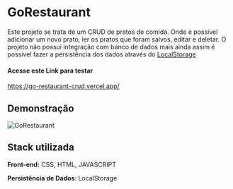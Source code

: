 
# GoRestaurant

Este projeto se trata de um CRUD de pratos de comida.
Onde é possível adicionar um novo prato, ler os pratos 
que foram salvos, editar e deletar. O projeto não
possui integração com banco de dados mais ainda
assim é possivel fazer a persistência dos dados 
através do  [LocalStorage](https://www.w3schools.com/html/html5_webstorage.asp)

#### Acesse este Link para testar
https://go-restaurant-crud.vercel.app/
## Demonstração

![GoRestaurant](https://user-images.githubusercontent.com/72475500/180740095-1ff5b345-46dd-4a24-ab4c-14bc11e1ec5f.gif)

## Stack utilizada

**Front-end:** CSS, HTML, JAVASCRIPT

**Persistência de Dados**: LocalStorage


